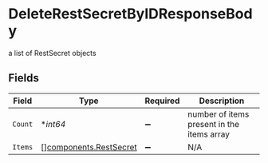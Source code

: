 # DeleteRestSecretByIDResponseBody

a list of RestSecret objects


## Fields

| Field                                                            | Type                                                             | Required                                                         | Description                                                      |
| ---------------------------------------------------------------- | ---------------------------------------------------------------- | ---------------------------------------------------------------- | ---------------------------------------------------------------- |
| `Count`                                                          | **int64*                                                         | :heavy_minus_sign:                                               | number of items present in the items array                       |
| `Items`                                                          | [][components.RestSecret](../../models/components/restsecret.md) | :heavy_minus_sign:                                               | N/A                                                              |